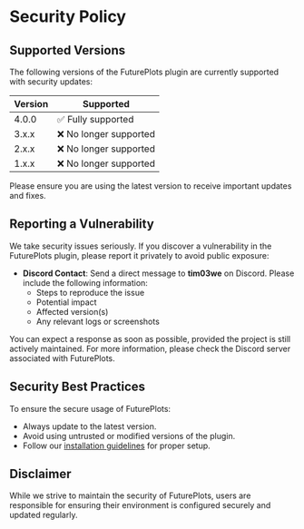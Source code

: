 # Security Policy

## Supported Versions

The following versions of the FuturePlots plugin are currently supported with security updates:

| Version | Supported          |
|---------|--------------------|
| 4.0.0   | ✅ Fully supported |
| 3.x.x   | ❌ No longer supported |
| 2.x.x   | ❌ No longer supported |
| 1.x.x   | ❌ No longer supported |

Please ensure you are using the latest version to receive important updates and fixes.

## Reporting a Vulnerability

We take security issues seriously. If you discover a vulnerability in the FuturePlots plugin, please report it privately to avoid public exposure:

- **Discord Contact**: Send a direct message to **tim03we** on Discord. Please include the following information:
    - Steps to reproduce the issue
    - Potential impact
    - Affected version(s)
    - Any relevant logs or screenshots

You can expect a response as soon as possible, provided the project is still actively maintained. For more information, please check the Discord server associated with FuturePlots.

## Security Best Practices

To ensure the secure usage of FuturePlots:
- Always update to the latest version.
- Avoid using untrusted or modified versions of the plugin.
- Follow our [installation guidelines](https://github.com/ovisdevelopment/FuturePlots/wiki/Installation) for proper setup.

## Disclaimer

While we strive to maintain the security of FuturePlots, users are responsible for ensuring their environment is configured securely and updated regularly.
